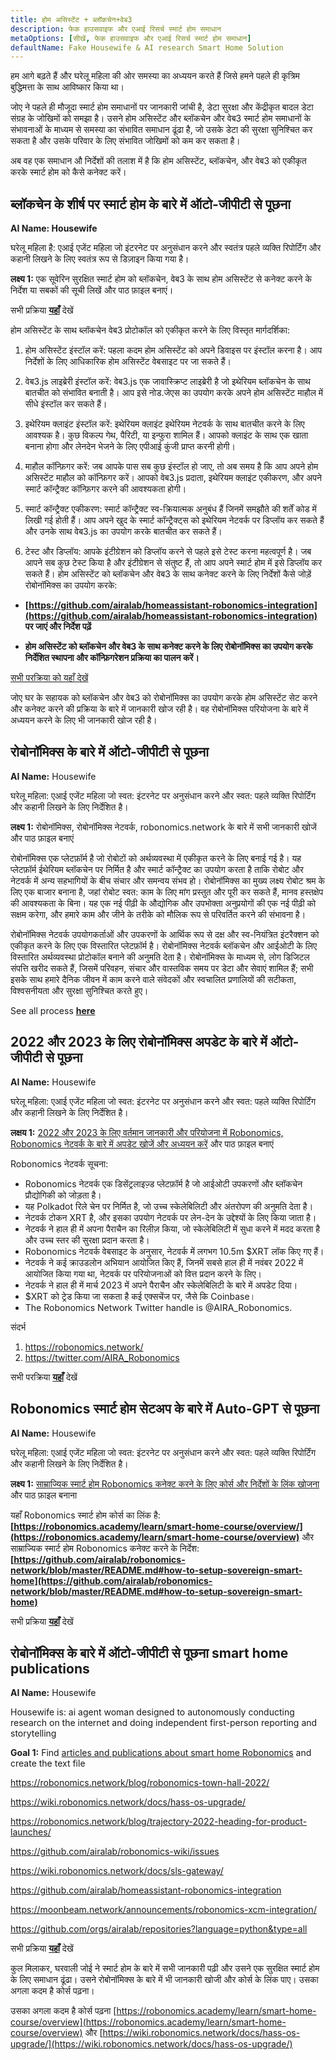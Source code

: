 ```yaml
---
title: होम असिस्टेंट + ब्लॉकचेन+वेब3
description: फेक हाउसवाइफ और एआई रिसर्च स्मार्ट होम समाधान
metaOptions: [सीखें, फेक हाउसवाइफ और एआई रिसर्च स्मार्ट होम समाधान]
defaultName: Fake Housewife & AI research Smart Home Solution
---
```


<RoboAcademyText fWeight="600">
हम आगे बढ़ते हैं और घरेलू महिला की ओर समस्या का अध्ययन करते हैं जिसे हमने पहले ही कृत्रिम बुद्धिमत्ता के साथ आविष्कार किया था।
</RoboAcademyText>

जोए ने पहले ही मौजूदा स्मार्ट होम समाधानों पर जानकारी जांची है, डेटा सुरक्षा और केंद्रीकृत बादल डेटा संग्रह के जोखिमों को समझा है। उसने होम असिस्टेंट और ब्लॉकचेन और वेब3 स्मार्ट होम समाधानों के संभावनाओं के माध्यम से समस्या का संभावित समाधान ढूंढा है, जो उसके डेटा की सुरक्षा सुनिश्चित कर सकता है और उसके परिवार के लिए संभावित जोखिमों को कम कर सकता है।

अब वह एक समाधान औ निर्देशों की तलाश में है कि होम असिस्टेंट, ब्लॉकचेन, और वेब3 को एकीकृत करके स्मार्ट होम को कैसे कनेक्ट करें।

## ब्लॉकचेन के शीर्ष पर स्मार्ट होम के बारे में ऑटो-जीपीटी से पूछना

<RoboAcademyTerminal title="Goals">

**AI Name: Нousewife**

घरेलू महिला है: एआई एजेंट महिला जो इंटरनेट पर अनुसंधान करने और स्वतंत्र पहले व्यक्ति रिपोर्टिंग और कहानी लिखने के लिए स्वतंत्र रूप से डिज़ाइन किया गया है।

**लक्ष्य 1:** एक सूवेरिन सुरक्षित स्मार्ट होम को ब्लॉकचेन, वेब3 के साथ होम असिस्टेंट से कनेक्ट करने के निर्देश या सबकों की सूची लिखें और पाठ फ़ाइल बनाएं।  

</RoboAcademyTerminal>

सभी प्रक्रिया **[यहाँ](https://www.notion.so/Process-AUTO-GPT-1-2-bb601d4777834c8183e5e513cf2132f9)** देखें

<RoboAcademyTerminal title="Research Result">

होम असिस्टेंट के साथ ब्लॉकचेन वेब3 प्रोटोकॉल को एकीकृत करने के लिए विस्तृत मार्गदर्शिका:

1. होम असिस्टेंट इंस्टॉल करें: पहला कदम होम असिस्टेंट को अपने डिवाइस पर इंस्टॉल करना है। आप निर्देशों के लिए आधिकारिक होम असिस्टेंट वेबसाइट पर जा सकते हैं।

2. वेब3.js लाइब्रेरी इंस्टॉल करें: वेब3.js एक जावास्क्रिप्ट लाइब्रेरी है जो इथेरियम ब्लॉकचेन के साथ बातचीत को संभावित बनाती है। आप इसे नोड.जेएस का उपयोग करके अपने होम असिस्टेंट माहौल में सीधे इंस्टॉल कर सकते हैं।

3. इथेरियम क्लाइंट इंस्टॉल करें: इथेरियम क्लाइंट इथेरियम नेटवर्क के साथ बातचीत करने के लिए आवश्यक है। कुछ विकल्प गेथ, पैरिटी, या इन्फुरा शामिल हैं। आपको क्लाइंट के साथ एक खाता बनाना होगा और लेनदेन भेजने के लिए एपीआई कुंजी प्राप्त करनी होगी।

4. माहौल कॉन्फ़िगर करें: जब आपके पास सब कुछ इंस्टॉल हो जाए, तो अब समय है कि आप अपने होम असिस्टेंट माहौल को कॉन्फ़िगर करें। आपको वेब3.js प्रदाता, इथेरियम क्लाइंट एकीकरण, और अपने स्मार्ट कॉन्ट्रैक्ट कॉन्फ़िगर करने की आवश्यकता होगी।

5. स्मार्ट कॉन्ट्रैक्ट एकीकरण: स्मार्ट कॉन्ट्रैक्ट स्व-क्रियात्मक अनुबंध हैं जिनमें समझौते की शर्तें कोड में लिखी गई होती हैं। आप अपने खुद के स्मार्ट कॉन्ट्रैक्ट्स को इथेरियम नेटवर्क पर डिप्लॉय कर सकते हैं और उनके साथ वेब3.js का उपयोग करके बातचीत कर सकते हैं।

6. टेस्ट और डिप्लॉय: आपके इंटीग्रेशन को डिप्लॉय करने से पहले इसे टेस्ट करना महत्वपूर्ण है। जब आपने सब कुछ टेस्ट किया है और इंटीग्रेशन से संतुष्ट हैं, तो आप अपने स्मार्ट होम में इसे डिप्लॉय कर सकते हैं।
होम असिस्टेंट को ब्लॉकचेन और वेब3 के साथ कनेक्ट करने के लिए निर्देशों कैसे जोड़ें रोबोनॉमिक्स का उपयोग करके:
- **[https://github.com/airalab/homeassistant-robonomics-integration](https://github.com/airalab/homeassistant-robonomics-integration) पर जाएं और निर्देश पढ़ें**

- **होम असिस्टेंट को ब्लॉकचेन और वेब3 के साथ कनेक्ट करने के लिए रोबोनॉमिक्स का उपयोग करके निर्देशित स्थापना और कॉन्फ़िगरेशन प्रक्रिया का पालन करें।**

</RoboAcademyTerminal>

[सभी परक्रिया को यहाँ देखें](https://www.notion.so/Process-AUTO-GPT-2-2-5c4ad9df8a0d473eb62ea23461de4c49)

जोए घर के सहायक को ब्लॉकचेन और वेब3 को रोबोनॉमिक्स का उपयोग करके होम असिस्टेंट सेट करने और कनेक्ट करने की प्रक्रिया के बारे में जानकारी खोज रही है। वह रोबोनॉमिक्स परियोजना के बारे में अध्ययन करने के लिए भी जानकारी खोज रही है।

## रोबोनॉमिक्स के बारे में ऑटो-जीपीटी से पूछना

<RoboAcademyTerminal title="Goals">

**AI Name:** Нousewife

घरेलू महिला: एआई एजेंट महिला जो स्वत: इंटरनेट पर अनुसंधान करने और स्वत: पहले व्यक्ति रिपोर्टिंग और कहानी लिखने के लिए निर्देशित है।

**लक्ष्य 1:** रोबोनॉमिक्स, रोबोनॉमिक्स नेटवर्क, robonomics.network के बारे में सभी जानकारी खोजें और पाठ फ़ाइल बनाएं

</RoboAcademyTerminal>

<RoboAcademyTerminal title="अनुसंधान परिणाम">

रोबोनॉमिक्स एक प्लेटफ़ॉर्म है जो रोबोटों को अर्थव्यवस्था में एकीकृत करने के लिए बनाई गई है। यह प्लेटफ़ॉर्म ईथेरियम ब्लॉकचेन पर निर्मित है और स्मार्ट कॉन्ट्रैक्ट का उपयोग करता है ताकि रोबोट और नेटवर्क में अन्य सहभागियों के बीच संचार और समन्वय संभव हो। रोबोनॉमिक्स का मुख्य लक्ष्य रोबोट श्रम के लिए एक बाजार बनाना है, जहां रोबोट स्वत: काम के लिए मांग प्रस्तुत और पूरी कर सकते हैं, मानव हस्तक्षेप की आवश्यकता के बिना। यह एक नई पीढ़ी के औद्योगिक और उपभोक्ता अनुप्रयोगों की एक नई पीढ़ी को सक्षम करेगा, और हमारे काम और जीने के तरीके को मौलिक रूप से परिवर्तित करने की संभावना है।

रोबोनॉमिक्स नेटवर्क उपयोगकर्ताओं और उपकरणों के आर्थिक रूप से दक्ष और स्व-नियंत्रित इंटरैक्शन को एकीकृत करने के लिए एक विस्तारित प्लेटफ़ॉर्म है। रोबोनॉमिक्स नेटवर्क ब्लॉकचेन और आईओटी के लिए विस्तारित अर्थव्यवस्था प्रोटोकॉल बनाने की अनुमति देता है। रोबोनॉमिक्स के माध्यम से, लोग डिजिटल संपत्ति खरीद सकते हैं, जिसमें परिवहन, संचार और वास्तविक समय पर डेटा और सेवाएं शामिल हैं; सभी इसके साथ हमारे दैनिक जीवन में काम करने वाले संवेदकों और स्वचालित प्रणालियों की सटीकता, विश्वसनीयता और सुरक्षा सुनिश्चित करते हुए।

</RoboAcademyTerminal>

See all process **[here](https://www.notion.so/Process-AUTO-GPT-2-3e1c2a7ab4dc4982af661fec846a493f)**


## 2022 और 2023 के लिए रोबोनॉमिक्स अपडेट के बारे में ऑटो-जीपीटी से पूछना

<RoboAcademyTerminal title="Goals">

**AI Name:** Нousewife

घरेलू महिला: एआई एजेंट महिला जो स्वत: इंटरनेट पर अनुसंधान करने और स्वत: पहले व्यक्ति रिपोर्टिंग और कहानी लिखने के लिए निर्देशित है।

**लक्षय 1:**  <u>2022 और 2023 के लिए वर्तमान जानकारी और परियोजना में Robonomics, Robonomics नेटवर्क के बारे में अपडेट खोजें और अध्ययन करें</u> और पाठ फ़ाइल बनाएं

</RoboAcademyTerminal>

<RoboAcademyTerminal title="अनुसंधान परिणाम">

Robonomics नेटवर्क सूचना:

- Robonomics नेटवर्क एक डिसेंट्रलाइज़्ड प्लेटफ़ॉर्म है जो आईओटी उपकरणों और ब्लॉकचेन प्रौद्योगिकी को जोड़ता है।
- यह Polkadot रिले चेन पर निर्मित है, जो उच्च स्केलेबिलिटी और अंतरोपण की अनुमति देता है।
- नेटवर्क टोकन XRT है, और इसका उपयोग नेटवर्क पर लेन-देन के उद्देश्यों के लिए किया जाता है।
- नेटवर्क ने हाल ही में अपना पैराचैन का रिलीज़ किया, जो स्केलेबिलिटी में सुधा करने में मदद करता है और उच्च स्तर की सुरक्षा प्रदान करता है।
- Robonomics नेटवर्क वेबसाइट के अनुसार, नेटवर्क में लगभग 10.5m $XRT लॉक किए गए हैं।
- नेटवर्क ने कई क्राउडलोन अभियान आयोजित किए हैं, जिनमें सबसे हाल ही में नवंबर 2022 में आयोजित किया गया था, नेटवर्क पर परियोजनाओं को वित्त प्रदान करने के लिए।
- नेटवर्क ने हाल ही में मार्च 2023 में अपने पैराचैन और स्केलेबिलिटी के बारे में अपडेट दिया।
- $XRT को ट्रेड किया जा सकता है कई एक्सचेंज पर, जैसे कि Coinbase।
- The Robonomics Network Twitter handle is @AIRA_Robonomics.

संदर्भ

1. https://robonomics.network/
2. https://twitter.com/AIRA_Robonomics

</RoboAcademyTerminal>

सभी परक्रिया **[यहाँ](https://www.notion.so/Process-AUTO-GPT-2-1c3eb42e9dc941aca7b90e5d499204eb)** देखें


## Robonomics स्मार्ट होम सेटअप के बारे में Auto-GPT से पूछना

<RoboAcademyTerminal title="Goals">

**AI Name:** Нousewife

घरेलू महिला: एआई एजेंट महिला जो स्वत: इंटरनेट पर अनुसंधान करने और स्वत: पहले व्यक्ति रिपोर्टिंग और कहानी लिखने के लिए निर्देशित है।

**लक्ष्य 1:** <u>साम्राज्यिक स्मार्ट होम Robonomics कनेक्ट करने के लिए कोर्स और निर्देशों के लिंक खोजना</u> और पाठ फ़ाइल बनाना

</RoboAcademyTerminal>

<RoboAcademyTerminal title="अनुसंधान परिणाम">

यहाँ Robonomics स्मार्ट होम कोर्स का लिंक है: **[https://robonomics.academy/learn/smart-home-course/overview/](https://robonomics.academy/learn/smart-home-course/overview)** और साम्राज्यिक स्मार्ट होम Robonomics कनेक्ट करने के निर्देश: **[https://github.com/airalab/robonomics-network/blob/master/README.md#how-to-setup-sovereign-smart-home](https://github.com/airalab/robonomics-network/blob/master/README.md#how-to-setup-sovereign-smart-home)**

</RoboAcademyTerminal>

सभी प्रक्रिया **[यहाँ](https://www.notion.so/Process-AUTO-GPT-13-5-2-f160f5688e13441086dafebaa8d65c89)** देखें


## रोबोनॉमिक्स के बारे में ऑटो-जीपीटी से पूछना smart home publications

<RoboAcademyTerminal title="Goals">

**AI Name:** Нousewife

Нousewife is: ai agent woman designed to autonomously conducting research on the internet and doing independent first-person reporting and storytelling

**Goal 1:** Find <u>articles and publications about smart home Robonomics</u> and create the text file 

</RoboAcademyTerminal>

<RoboAcademyTerminal title="Research result">

https://robonomics.network/blog/robonomics-town-hall-2022/

https://wiki.robonomics.network/docs/hass-os-upgrade/

https://robonomics.network/blog/trajectory-2022-heading-for-product-launches/

https://github.com/airalab/robonomics-wiki/issues

https://wiki.robonomics.network/docs/sls-gateway/

https://github.com/airalab/homeassistant-robonomics-integration

https://moonbeam.network/announcements/robonomics-xcm-integration/

https://github.com/orgs/airalab/repositories?language=python&type=all

</RoboAcademyTerminal>

सभी प्रक्रिया **[यहाँ](https://www.notion.so/Process-AUTO-GPT-13-7-1-6ce630949ad343a0a9c095b6442355d3)** देखें

<RoboAcademyText>

कुल मिलाकर, घरवाली जोई ने स्मार्ट होम के बारे में सभी जानकारी पढ़ी और उसने एक सुरक्षित स्मार्ट होम के लिए समाधान ढूंढा। उसने रोबोनॉमिक्स के बारे में भी जानकारी खोजी और कोर्स के लिंक पाए। उसका अगला कदम है कोर्स पढ़ना।

उसका अगला कदम है कोर्स पढ़ना [https://robonomics.academy/learn/smart-home-course/overview](https://robonomics.academy/learn/smart-home-course/overview) और [https://wiki.robonomics.network/docs/hass-os-upgrade/](https://wiki.robonomics.network/docs/hass-os-upgrade/)

</RoboAcademyText>

